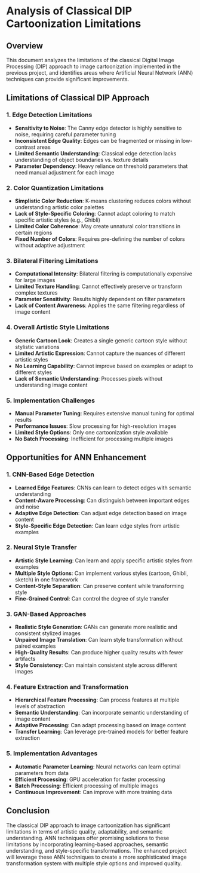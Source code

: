 # Analysis of Classical DIP Cartoonization Limitations

## Overview
This document analyzes the limitations of the classical Digital Image Processing (DIP) approach to image cartoonization implemented in the previous project, and identifies areas where Artificial Neural Network (ANN) techniques can provide significant improvements.

## Limitations of Classical DIP Approach

### 1. Edge Detection Limitations
- **Sensitivity to Noise**: The Canny edge detector is highly sensitive to noise, requiring careful parameter tuning
- **Inconsistent Edge Quality**: Edges can be fragmented or missing in low-contrast areas
- **Limited Semantic Understanding**: Classical edge detection lacks understanding of object boundaries vs. texture details
- **Parameter Dependency**: Heavy reliance on threshold parameters that need manual adjustment for each image

### 2. Color Quantization Limitations
- **Simplistic Color Reduction**: K-means clustering reduces colors without understanding artistic color palettes
- **Lack of Style-Specific Coloring**: Cannot adapt coloring to match specific artistic styles (e.g., Ghibli)
- **Limited Color Coherence**: May create unnatural color transitions in certain regions
- **Fixed Number of Colors**: Requires pre-defining the number of colors without adaptive adjustment

### 3. Bilateral Filtering Limitations
- **Computational Intensity**: Bilateral filtering is computationally expensive for large images
- **Limited Texture Handling**: Cannot effectively preserve or transform complex textures
- **Parameter Sensitivity**: Results highly dependent on filter parameters
- **Lack of Content Awareness**: Applies the same filtering regardless of image content

### 4. Overall Artistic Style Limitations
- **Generic Cartoon Look**: Creates a single generic cartoon style without stylistic variations
- **Limited Artistic Expression**: Cannot capture the nuances of different artistic styles
- **No Learning Capability**: Cannot improve based on examples or adapt to different styles
- **Lack of Semantic Understanding**: Processes pixels without understanding image content

### 5. Implementation Challenges
- **Manual Parameter Tuning**: Requires extensive manual tuning for optimal results
- **Performance Issues**: Slow processing for high-resolution images
- **Limited Style Options**: Only one cartoonization style available
- **No Batch Processing**: Inefficient for processing multiple images

## Opportunities for ANN Enhancement

### 1. CNN-Based Edge Detection
- **Learned Edge Features**: CNNs can learn to detect edges with semantic understanding
- **Content-Aware Processing**: Can distinguish between important edges and noise
- **Adaptive Edge Detection**: Can adjust edge detection based on image content
- **Style-Specific Edge Detection**: Can learn edge styles from artistic examples

### 2. Neural Style Transfer
- **Artistic Style Learning**: Can learn and apply specific artistic styles from examples
- **Multiple Style Options**: Can implement various styles (cartoon, Ghibli, sketch) in one framework
- **Content-Style Separation**: Can preserve content while transforming style
- **Fine-Grained Control**: Can control the degree of style transfer

### 3. GAN-Based Approaches
- **Realistic Style Generation**: GANs can generate more realistic and consistent stylized images
- **Unpaired Image Translation**: Can learn style transformation without paired examples
- **High-Quality Results**: Can produce higher quality results with fewer artifacts
- **Style Consistency**: Can maintain consistent style across different images

### 4. Feature Extraction and Transformation
- **Hierarchical Feature Processing**: Can process features at multiple levels of abstraction
- **Semantic Understanding**: Can incorporate semantic understanding of image content
- **Adaptive Processing**: Can adapt processing based on image content
- **Transfer Learning**: Can leverage pre-trained models for better feature extraction

### 5. Implementation Advantages
- **Automatic Parameter Learning**: Neural networks can learn optimal parameters from data
- **Efficient Processing**: GPU acceleration for faster processing
- **Batch Processing**: Efficient processing of multiple images
- **Continuous Improvement**: Can improve with more training data

## Conclusion
The classical DIP approach to image cartoonization has significant limitations in terms of artistic quality, adaptability, and semantic understanding. ANN techniques offer promising solutions to these limitations by incorporating learning-based approaches, semantic understanding, and style-specific transformations. The enhanced project will leverage these ANN techniques to create a more sophisticated image transformation system with multiple style options and improved quality.

